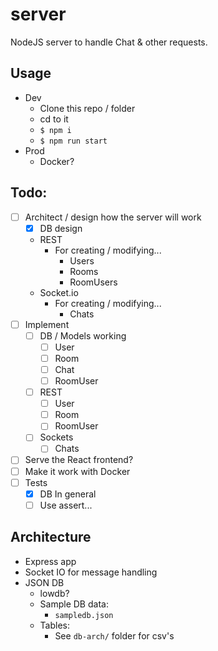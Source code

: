 # server

NodeJS server to handle Chat & other requests.

## Usage
- Dev
  - Clone this repo / folder 
  - cd to it
  - `$ npm i`
  - `$ npm run start`
- Prod
  - Docker?

## Todo:
- [ ] Architect / design how the server will work
  - [x] DB design
  - REST
    - For creating / modifying...
      - Users
      - Rooms
      - RoomUsers
  - Socket.io
    - For creating / modifying...
      - Chats 
- [ ] Implement
  - [ ] DB / Models working
    - [ ] User
    - [ ] Room
    - [ ] Chat
    - [ ] RoomUser
  - [ ] REST
    - [ ] User
    - [ ] Room
    - [ ] RoomUser
  - [ ] Sockets
    - [ ] Chats
- [ ] Serve the React frontend?
- [ ] Make it work with Docker
- [ ] Tests
  - [x] DB In general
  - [ ] Use assert...

## Architecture
- Express app
- Socket IO for message handling
- JSON DB
  - lowdb?
  - Sample DB data:
    - `sampledb.json`
  - Tables:
    - See `db-arch/` folder for csv's
